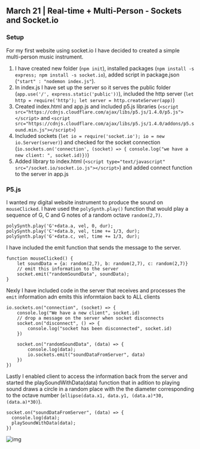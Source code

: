 ## March 21 | Real-time + Multi-Person - Sockets and Socket.io

### Setup
For my first website using socket.io I have decided to created a simple multi-person music instrument.

1. I have created new folder (`npm init`), installed packages (`npm install -s express; npm install -s socket.io`), added script in package.json (`"start" : "nodemon index.js"`).
2. In index.js I have set up the server so it serves the public folder (`app.use('/', express.static('public'))`), included the http server (`let http = require('http'); let server = http.createServer(app)`)
3. Created index.html and app.js and included p5.js libraries (`<script src="https://cdnjs.cloudflare.com/ajax/libs/p5.js/1.4.0/p5.js"></script>` and `<script src="https://cdnjs.cloudflare.com/ajax/libs/p5.js/1.4.0/addons/p5.sound.min.js"></script>`)
4. Included sockets (`let io = require('socket.io'); io = new io.Server(server)`) and checked for the socket connection (`io.sockets.on('connection', (socket) => { console.log("we have a new client: ", socket.id)})`)
5. Added library to index.html (`<script type="text/javascript" src="/socket.io/socket.io.js"></script>`) and added connect function to the server in app.js

### P5.js
I wanted my digital website instrument to produce the sound on `mouseClicked`. I have used the `polySynth.play()` function that would play a sequence of G, C and G notes of a random octave `random(2,7)`. 

````
polySynth.play('G'+data.a, vel, 0, dur);
polySynth.play('C'+data.b, vel, time += 1/3, dur);
polySynth.play('G'+data.c, vel, time += 1/3, dur);
````

I have included the emit function that sends the message to the server.

```
function mouseClicked() {
    let soundData = {a: random(2,7), b: random(2,7), c: random(2,7)}
    // emit this information to the server
    socket.emit("randomSoundData", soundData);
}
```

Nexly I have included code in the server that receives and processes the `emit` information adn emits this informtaion back to ALL clients

````
io.sockets.on("connection", (socket) => {
    console.log("We have a new client", socket.id)
    // drop a message on the server when socket disconnects
    socket.on("disconnect", () => {
        console.log("socket has been disconnected", socket.id)
    })

    socket.on("randomSoundData", (data) => {
        console.log(data);
        io.sockets.emit("soundDataFromServer", data)
    })
})
````

Lastly I enabled client to access the information back from the server and started the playSoundWithData(data) function that in adition to playing sound draws a circle in a random place with the the diameter corresponding to the octave number (`ellipse(data.x1, data.y1, (data.a)*30, (data.a)*30)`).

```
socket.on("soundDataFromServer", (data) => {
  console.log(data);
  playSoundWithData(data);
})
```

![img](https://github.com/martapienkosz/connectionslab/edit/main/March21/dcmt/one.png)
